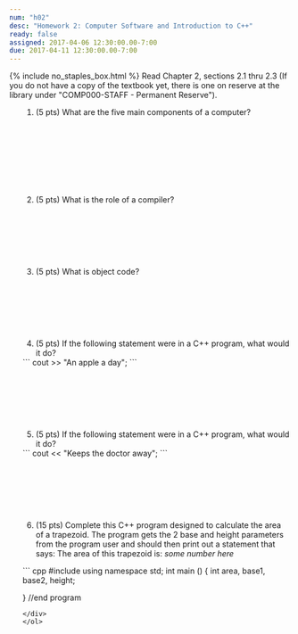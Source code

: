 ```yaml
---
num: "h02"
desc: "Homework 2: Computer Software and Introduction to C++"
ready: false
assigned: 2017-04-06 12:30:00.00-7:00
due: 2017-04-11 12:30:00.00-7:00
---
```

{% include no_staples_box.html %}
Read Chapter 2, sections 2.1 thru 2.3   (If you do not have a copy of the textbook yet, there is one on reserve at the library under "COMP000-STAFF - Permanent Reserve").

<ol markdown="1">

1.	(5 pts) What are the five main components of a computer?
  <div style="margin-bottom:10em"></div>

2.	(5 pts) What is the role of a compiler?
  <div style="margin-bottom:8em"></div>

3.	(5 pts) What is object code?
  <div style="margin-bottom:8em"></div>

4.	(5 pts) If the following statement were in a C++ program, what would it do?  

<div markdown="1">
```
cout >> "An apple a day";
```
</div>
  <div style="margin-bottom:8em"></div>

5.	(5 pts) If the following statement were in a C++ program, what would it do?

<div markdown="1">
```
cout << "Keeps the doctor away";
```
</div>
  <div style="margin-bottom:8em"></div>
  
6.	(15 pts) Complete this C++ program designed to calculate the area of a trapezoid. The program gets the 2 base and height parameters from the program user and should then print out a statement that says: The area of this trapezoid is: <i>some number here</i>
  <div style="margin-bottom:1em"></div>

<div markdown="1">
``` cpp
#include <iostream>
using namespace std;
int main () 
{
	int area, base1, base2, height;






















} //end program
```
</div>
</ol>

